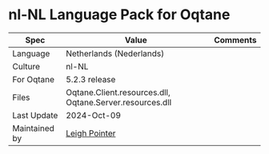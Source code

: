 # nl-NL Language Pack for Oqtane

| Spec                | Value                               | Comments
| ------------------- | ----------------------------------- | ------------------- |
| Language            | Netherlands (Nederlands)
| Culture             | nl-NL
| For Oqtane          | 5.2.3 release
| Files               | Oqtane.Client.resources.dll, Oqtane.Server.resources.dll
| Last Update         | 2024-Oct-09
| Maintained by       | [Leigh Pointer](https://www.studio-elf.net)
